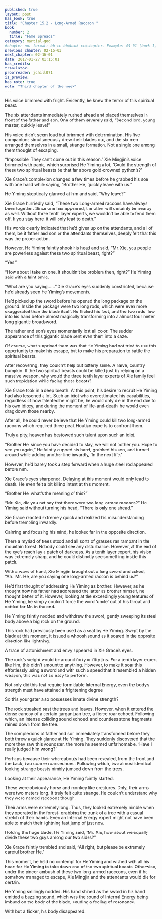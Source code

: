 ```yaml
---
published: true
layout: post
has_book: true
title: "Chapter 15.2 - Long-Armed Raccoon "
book:
  number: 2
  title: "Fame Spreads"
category: martial-god
#chapter no. format: bb-cc bb=book cc=chapter. Example: 01-01 (book 1, chapter 1)
previous_chapter: 02-15-01
next_chapter: 02-16-01
date: 2017-01-27 01:15:01 
has_credits:
translator:
proofreader: jchill071
is_preview: 
has_note: true
note: "Third chapter of the week"
---
```

His voice brimmed with fright. Evidently, he knew the terror of this spiritual beast.

The six attendants immediately rushed ahead and placed themselves in front of the father and son. One of them severely said, “Second lord, young master, quickly leave!”

His voice didn’t seem loud but brimmed with determination. His five companions simultaneously drew their blades out, and the six men arranged themselves in a small, strange formation. Not a single one among them thought of escaping.
<!--more-->

“Impossible. They can’t come out in this season.” Xie Mingjin’s voice brimmed with panic, which surprised He Yiming a lot, ‘Could the strength of these two spiritual beasts be that far above gold-crowned python’s?’

Xie Grace’s complexion changed a few times before he grabbed his son with one hand while saying, “Brother He, quickly leave with us.”

He Yiming skeptically glanced at him and said, “Why leave?”

Xie Grace hurriedly said, “These two Long-armed racoons have always been together. Since one has appeared, the other will certainly be nearby as well. Without three tenth layer experts, we wouldn’t be able to fend them off. If you stay here, it will only lead to death.”

His words clearly indicated that he’d given up on the attendants, and all of them, be it father and son or the attendants themselves, deeply felt that this was the proper action.

However, He Yiming faintly shook his head and said, “Mr. Xie, you people are powerless against these two spiritual beast, right?”

“Yes.”

“How about I take on one. It shouldn’t be problem then, right?” He Yiming said with a faint smile.

“What are you saying……” Xie Grace’s eyes suddenly constricted, because he’d already seen He Yiming’s movements.

He’d picked up the sword before he opened the long package on the ground. Inside the package were two long rods, which were even more exaggerated than the blade itself. He flicked his foot, and the two rods flew into his hand before almost magically transforming into a almost four meter long gigantic broadsword.

The father and son’s eyes momentarily lost all color. The sudden appearance of this gigantic blade sent even them into a daze.

Of course, what surprised them was that He Yiming had not tried to use this opportunity to make his escape, but to make his preparation to battle the spiritual beasts.

After recovering, they couldn’t help but bitterly smile. A naive, country bumpkin. If the two spiritual beasts could be killed just by relying on a massive weapon, why would the three tenth layer experts of Xie family feel such trepidation while facing these beasts?

Xie Grace took in a deep breath. At this point, his desire to recruit He Yiming had also lessened a lot. Such an idiot who overestimated his capabilities, regardless of how talented he might be, he would only die in the end due to his own idiocy, and during the moment of life-and-death, he would even drag down those nearby.

After all, he could never believe that He Yiming could kill two long-armed racoons which required three peak Houtian experts to confront them.

Truly a pity, heaven has bestowed such talent upon such an idiot.

“Brother He, since you have decided to stay, we will not bother you. Hope to see you again,” He faintly cupped his hand, grabbed his son, and turned around while adding another line inwardly, ‘In the next life.’

However, he’d barely took a step forward when a huge steel rod appeared before him.

Xie Grace’s eyes sharpened. Delaying at this moment would only lead to death. He even felt a bit killing intent at this moment.

“Brother He, what’s the meaning of this?”

“Mr. Xie, did you not say that there were two long-armed racoons?” He Yiming said without turning his head, “There is only one ahead.”

Xie Grace reacted extremely quick and realized his misunderstanding before trembling inwardly.  

Calming and focusing his mind, he looked far in the opposite direction.

There a myriad of trees stood and all sorts of grasses ran rampant in the mountain forest. Nobody could see any disturbance. However, at the end of the eye’s reach lay a patch of darkness. As a tenth layer expert, his vision was extremely sharp, and he could distinctly see something inside this patch.

With a wave of hand, Xie Mingjin brought out a long sword and asked, “Ah...Mr. He, are you saying one long-armed racoon is behind us?”

He’d first thought of addressing He Yiming as brother. However, as he thought how his father had addressed the latter as brother himself, he thought better of it. However, looking at the exceedingly young features of He Yiming, he simply couldn’t force the word ‘uncle’ out of his throat and settled for Mr. in the end.

He Yiming faintly nodded and withdrew the sword, gently sweeping its steel body above a big rock on the ground.

This rock had previously been used as a seat by He Yiming. Swept by the blade at this moment, it issued a whoosh sound as it soared in the opposite direction like lightning.

A trace of astonishment and envy appeared in Xie Grace’s eyes.

The rock’s weight would be around forty or fifty jins. For a tenth layer expert like him, this didn’t amount to anything. However, to make it soar this effortlessly using a sword and with such a speed that it resembled a hidden weapon, this was not so easy to perform.

Not only did this feat require formidable Internal Energy, even the body’s strength must have attained a frightening degree.

So this youngster also possesses innate divine strength?

The rock streaked past the trees and leaves. However, when it entered the dense canopy of a certain gargantuan tree, a fierce roar echoed. Following which, an intense colliding sound echoed, and countless stone fragments rained down from the tree.

The complexions of father and son immediately transformed before they both threw a quick glance at He Yiming. They suddenly discovered that the more they saw this youngster, the more he seemed unfathomable, ‘Have I really judged him wrong?’

Perhaps because their whereabouts had been revealed, from the front and the back, two coarse roars echoed. Following which, two almost identical looking strange beasts nimbly jumped down from the trees.
 
Looking at their appearance, He Yiming faintly started.

These were obviously horse and monkey like creatures. Only, their arms were two meters long. It truly felt quite strange. He couldn’t understand why they were named raccoons though.

Their arms were extremely long. Thus, they looked extremely nimble when they operated in the forest- grabbing the trunk of a tree with a casual stretch of their hands. Even an Internal Energy expert might not have been able to match their lightning fast jump of just now.

Holding the huge blade, He Yiming said, “Mr. Xie, how about we equally divide these two guys among our two sides?”

Xie Grace faintly trembled and said, “All right, but please be extremely careful brother He.”

This moment, he held no contempt for He Yiming and wished with all his heart for He Yiming to take down one of the two spiritual beasts. Otherwise, under the pincer ambush of these two long-armed raccoons, even if he somehow managed to escape, Xie Mingjin and the attendants would die for certain.

He Yiming smilingly nodded. His hand shined as the sword in his hand emitted a buzzing sound, which was the sound of Internal Energy being imbued on the body of the blade, exuding a feeling of resonance. 

With but a flicker, his body disappeared.
